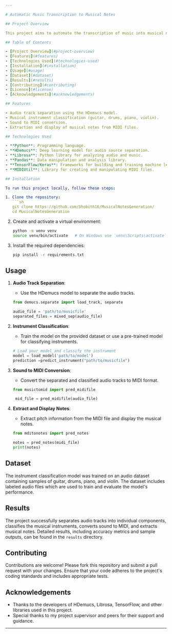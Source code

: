 ```yaml
---

# Automatic Music Transcription to Musical Notes

## Project Overview

This project aims to automate the transcription of music into musical notes. The process involves separating audio tracks into individual components (such as drums, vocals, bass, etc.), classifying the musical instruments, converting the sound to MIDI format, and extracting pitch information to display the musical notes.

## Table of Contents

- [Project Overview](#project-overview)
- [Features](#features)
- [Technologies Used](#technologies-used)
- [Installation](#installation)
- [Usage](#usage)
- [Dataset](#dataset)
- [Results](#results)
- [Contributing](#contributing)
- [License](#license)
- [Acknowledgements](#acknowledgements)

## Features

- Audio track separation using the HDemucs model.
- Musical instrument classification (guitar, drums, piano, violin).
- Sound to MIDI conversion.
- Extraction and display of musical notes from MIDI files.

## Technologies Used

- **Python**: Programming language.
- **HDemucs**: Deep learning model for audio source separation.
- **Librosa**: Python library for analyzing audio and music.
- **Pandas**: Data manipulation and analysis library.
- **TensorFlow/Keras**: Frameworks for building and training machine learning models.
- **MIDIUtil**: Library for creating and manipulating MIDI files.

## Installation

To run this project locally, follow these steps:

1. Clone the repository:
   ```sh
   git clone https://github.com/Shobith16/MusicalNotesGeneration/
   cd MusicalNotesGeneration
   ```

2. Create and activate a virtual environment:
   ```sh
   python -m venv venv
   source venv/bin/activate   # On Windows use `venv\Scripts\activate`
   ```

3. Install the required dependencies:
   ```sh
   pip install -r requirements.txt
   ```

## Usage

1. **Audio Track Separation**:
   - Use the HDemucs model to separate the audio tracks.
   ```python
   from demucs.separate import load_track, separate

   audio_file = 'path/to/musicfile'
   separated_files = mixed_sep(audio_file)
   ```

2. **Instrument Classification**:
   - Train the model on the provided dataset or use a pre-trained model for classifying instruments.
   ```python
   # Load your model and classify the instrument
   model = load_model('path/to/model')
   prediction =predict_instrument("path/to/musicfile")
   ```

3. **Sound to MIDI Conversion**:
   - Convert the separated and classified audio tracks to MIDI format.
   ```python
   from musictomid import pred_midifile

    mid_file = pred_midifile(audio_file)
   ```

4. **Extract and Display Notes**:
   - Extract pitch information from the MIDI file and display the musical notes.
   ```python
   from mditonotes import pred_notes

   notes = pred_notes(midi_file)
   print(notes)
   ```

## Dataset

The instrument classification model was trained on an audio dataset containing samples of guitar, drums, piano, and violin. The dataset includes labeled audio files which are used to train and evaluate the model's performance.

## Results

The project successfully separates audio tracks into individual components, classifies the musical instruments, converts sound to MIDI, and extracts musical notes. Detailed results, including accuracy metrics and sample outputs, can be found in the `results` directory.

## Contributing

Contributions are welcome! Please fork this repository and submit a pull request with your changes. Ensure that your code adheres to the project's coding standards and includes appropriate tests.



## Acknowledgements

- Thanks to the developers of HDemucs, Librosa, TensorFlow, and other libraries used in this project.
- Special thanks to my project supervisor and peers for their support and guidance.

---
```

